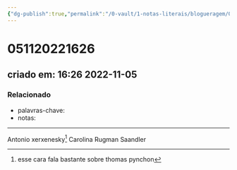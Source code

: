 ```yaml
---
{"dg-publish":true,"permalink":"/0-vault/1-notas-literais/blogueragem/051120221626/","dgHomeLink":true,"dgShowLocalGraph":true,"dgShowFileTree":true,"dgEnableSearch":true,"noteIcon":""}
---
```


# 051120221626
## criado em: 16:26 2022-11-05

### Relacionado
- palavras-chave: 
- notas: 
---


Antonio xerxenesky[^1]
Carolina Rugman Saandler

[^1]: esse cara fala bastante sobre thomas pynchon